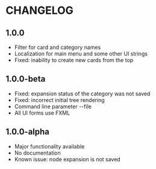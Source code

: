 # CHANGELOG

## 1.0.0

* Filter for card and category names
* Localization for main menu and some other UI strings
* Fixed: inability to create new cards from the top

## 1.0.0-beta

* Fixed: expansion status of the category was not saved
* Fixed: incorrect initial tree rendering
* Command line parameter --file
* All UI forms use FXML

## 1.0.0-alpha

* Major functionality available
* No documentation
* Known issue: node expansion is not saved
